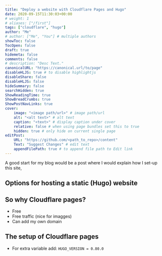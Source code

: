 ```yaml
---
title: "Deploy a website with Cloudflare Pages and Hugo"
date: 2020-09-15T11:30:03+00:00
# weight: 1
# aliases: ["/first"]
tags: ["cloudflare", "hugo"]
author: "Me"
# author: ["Me", "You"] # multiple authors
showToc: false
TocOpen: false
draft: true
hidemeta: false
comments: false
# description: "Desc Text."
canonicalURL: "https://canonical.url/to/page"
disableHLJS: true # to disable highlightjs
disableShare: false
disableHLJS: false
hideSummary: false
searchHidden: true
ShowReadingTime: true
ShowBreadCrumbs: true
ShowPostNavLinks: true
cover:
    image: "<image path/url>" # image path/url
    alt: "<alt text>" # alt text
    caption: "<text>" # display caption under cover
    relative: false # when using page bundles set this to true
    hidden: true # only hide on current single page
editPost:
    URL: "https://github.com/<path_to_repo>/content"
    Text: "Suggest Changes" # edit text
    appendFilePath: true # to append file path to Edit link
---
```

A good start for my blog would be a post where I would explain how I set-up this site,
## Options for hosting a static (Hugo) website


## So why Cloudflare pages?
- Free
- Free traffic (nice for imagges)
- Can add my own domain

## The setup of Cloudflare pages

- For extra variable add:
`HUGO_VERSION = 0.80.0`


